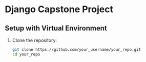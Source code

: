 # Django Capstone Project

## Setup with Virtual Environment

1. Clone the repository:

   ```bash
   git clone https://github.com/your_username/your_repo.git
   cd your_repo
